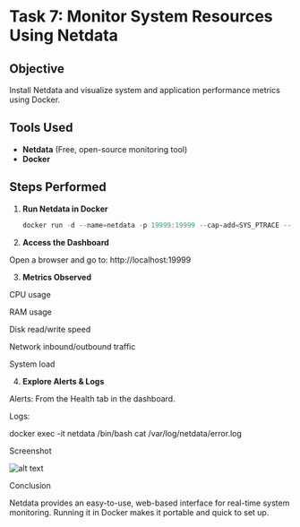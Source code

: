 # Task 7: Monitor System Resources Using Netdata

## Objective
Install Netdata and visualize system and application performance metrics using Docker.

## Tools Used
- **Netdata** (Free, open-source monitoring tool)
- **Docker**

## Steps Performed

1. **Run Netdata in Docker**
   ```powershell
   docker run -d --name=netdata -p 19999:19999 --cap-add=SYS_PTRACE --security-opt apparmor=unconfined netdata/netdata

2. **Access the Dashboard**

Open a browser and go to: http://localhost:19999

3. **Metrics Observed**

CPU usage

RAM usage

Disk read/write speed

Network inbound/outbound traffic

System load

4. **Explore Alerts & Logs**

Alerts: From the Health tab in the dashboard.

Logs:

docker exec -it netdata /bin/bash
cat /var/log/netdata/error.log

Screenshot

![alt text](netdata_dashboard.png-1.png)

Conclusion

Netdata provides an easy-to-use, web-based interface for real-time system monitoring. Running it in Docker makes it portable and quick to set up.